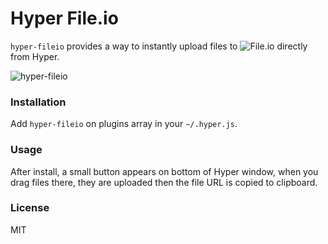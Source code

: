# Hyper File.io

`hyper-fileio` provides a way to instantly upload files to ![File.io](https:www.file.io) directly from Hyper.

![hyper-fileio](https://raw.githubusercontent.com/psicotropicos/hyper-fileio/master/gif/hyper-fileio.gif)

### Installation

Add `hyper-fileio` on plugins array in your `~/.hyper.js`.

### Usage

After install, a small button appears on bottom of Hyper window, when you drag files there, they are uploaded then the file URL is copied to clipboard.

### License

MIT
